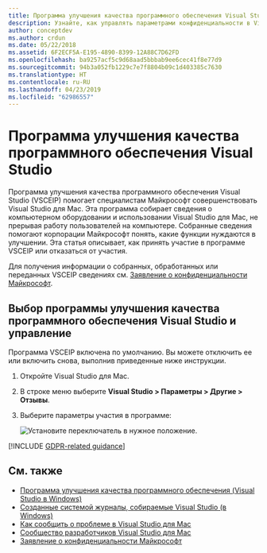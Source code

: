 ```yaml
---
title: Программа улучшения качества программного обеспечения Visual Studio
description: Узнайте, как управлять параметрами конфиденциальности в Visual Studio для Mac.
author: conceptdev
ms.author: crdun
ms.date: 05/22/2018
ms.assetid: 6F2ECF5A-E195-4890-8399-12A88C7D62FD
ms.openlocfilehash: ba9257acf5c9d68aad5bbbab9ee6cec41f8e77d9
ms.sourcegitcommit: 94b3a052fb1229c7e7f8804b09c1d403385c7630
ms.translationtype: HT
ms.contentlocale: ru-RU
ms.lasthandoff: 04/23/2019
ms.locfileid: "62986557"
---
```

# <a name="visual-studio-customer-experience-improvement-program"></a>Программа улучшения качества программного обеспечения Visual Studio

Программа улучшения качества программного обеспечения Visual Studio (VSCEIP) помогает специалистам Майкрософт совершенствовать Visual Studio для Mac. Эта программа собирает сведения о компьютерном оборудовании и использовании Visual Studio для Mac, не прерывая работу пользователей на компьютере. Собранные сведения помогают корпорации Майкрософт понять, какие функции нуждаются в улучшении. Эта статья описывает, как принять участие в программе VSCEIP или отказаться от участия.

Для получения информации о собранных, обработанных или переданных VSCEIP сведениях см. [Заявление о конфиденциальности Майкрософт](https://privacy.microsoft.com/privacystatement).

## <a name="choice-and-control-over-the-visual-studio-customer-experience-improvement-program"></a>Выбор программы улучшения качества программного обеспечения Visual Studio и управление

Программа VSCEIP включена по умолчанию. Вы можете отключить ее или включить снова, выполнив приведенные ниже инструкции.

1. Откройте Visual Studio для Mac.

1. В строке меню выберите **Visual Studio > Параметры > Другие > Отзывы**.

1. Выберите параметры участия в программе:

    ![Установите переключатель в нужное положение.](media/visual-studio-experience-improvement-program-image1.png)

[!INCLUDE [GDPR-related guidance](../../docs/misc/includes/gdpr-hybrid-note.md)]

## <a name="see-also"></a>См. также

* [Программа улучшения качества программного обеспечения (Visual Studio в Windows)](/visualstudio/ide/visual-studio-experience-improvement-program)
* [Созданные системой журналы, собираемые Visual Studio (в Windows)](/visualstudio/ide/diagnostic-data-collection)
* [Как сообщить о проблеме в Visual Studio для Mac](report-a-problem.md)
* [Сообщество разработчиков Visual Studio для Mac](https://developercommunity.visualstudio.com/spaces/41/index.html)
* [Заявление о конфиденциальности Майкрософт](https://privacy.microsoft.com/privacystatement)
